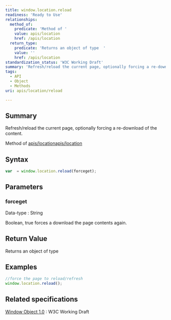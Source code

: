 ```yaml
---
title: window.location.reload
readiness: 'Ready to Use'
relationships:
  method_of:
    predicate: 'Method of '
    value: apis/location
    href: /apis/location
  return_type:
    predicate: 'Returns an object of type  '
    value: ''
    href: /apis/location
standardization_status: 'W3C Working Draft'
summary: 'Refresh/reload the current page, optionally forcing a re-download of the content.'
tags:
  - API
  - Object
  - Methods
uri: apis/location/reload

---
```

## Summary

Refresh/reload the current page, optionally forcing a re-download of the content.

Method of [apis/location](/apis/location)[apis/location](/apis/location)

## Syntax

``` js
var  = window.location.reload(forceget);
```

## Parameters

### forceget

 Data-type
:   String

 Boolean, true forces a download the page contents again.

## Return Value

Returns an object of type

## Examples

``` js
//force the page to reload/refresh
window.location.reload();
```

## Related specifications

[Window Object 1.0](http://www.w3.org/TR/Window/)
:   W3C Working Draft

